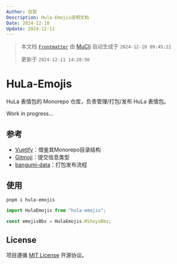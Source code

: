 ```yaml
---
Author: 目棃
Description: Hula-Emojis说明文档
Date: 2024-12-10
Update: 2024-12-11
---
```


> 本文档 [`Frontmatter`](https://github.com/BTMuli/MuCli#Frontmatter) 由 [MuCli](https://github.com/BTMuli/Mucli) 自动生成于 `2024-12-10 09:45:22`
>
> 更新于 `2024-12-11 14:28:56`

# HuLa-Emojis

HuLa 表情包的 Monorepo 仓库，负责管理/打包/发布 HuLa 表情包。

Work in progress...

## 参考

- [Vuetify](https://github.com/vuetifyjs/vuetify)：借鉴其Monorepo目录结构
- [Gitmoji](https://github.com/patou/gitmoji-intellij-plugin/)：提交信息类型
- [bangumi-data](https://github.com/bangumi-data/bangumi-data)：打包发布流程

## 使用

```shell
pnpm i hula-emojis
```

```typescript
import HulaEmojis from "hula-emojis";

const emojisBbs = HulaEmojis.MihoyoBbs;
```

## License

项目遵循 [MIT License](./LICENSE.md) 开源协议。
